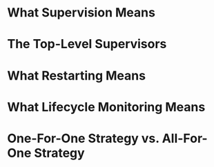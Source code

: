 # What Supervision Means
# The Top-Level Supervisors
# What Restarting Means
# What Lifecycle Monitoring Means
# One-For-One Strategy vs. All-For-One Strategy